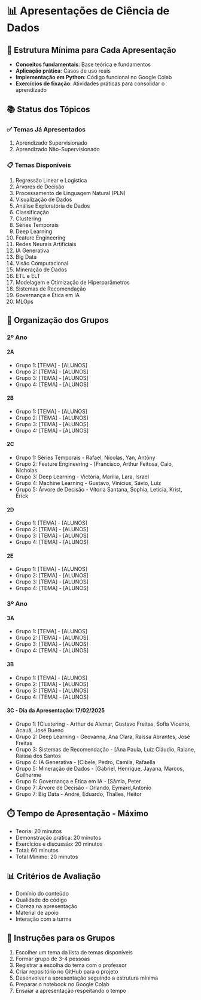 # 📊 Apresentações de Ciência de Dados

## 🎯 Estrutura Mínima para Cada Apresentação
- **Conceitos fundamentais**: Base teórica e fundamentos
- **Aplicação prática**: Casos de uso reais
- **Implementação em Python**: Código funcional no Google Colab
- **Exercícios de fixação**: Atividades práticas para consolidar o aprendizado

## 📚 Status dos Tópicos

### ✅ Temas Já Apresentados
1. Aprendizado Supervisionado
2. Aprendizado Não-Supervisionado

### 📋 Temas Disponíveis
1. Regressão Linear e Logística
2. Árvores de Decisão
3. Processamento de Linguagem Natural (PLN)
4. Visualização de Dados
5. Análise Exploratória de Dados
6. Classificação
7. Clustering
8. Séries Temporais
9. Deep Learning
10. Feature Engineering
11. Redes Neurais Artificiais
12. IA Generativa
13. Big Data
14. Visão Computacional
15. Mineração de Dados
16. ETL e ELT
17. Modelagem e Otimização de Hiperparâmetros
18. Sistemas de Recomendação
19. Governança e Ética em IA
20. MLOps

## 👥 Organização dos Grupos

### 2º Ano

#### 2A
- Grupo 1: [TEMA] - [ALUNOS]
- Grupo 2: [TEMA] - [ALUNOS]
- Grupo 3: [TEMA] - [ALUNOS]
- Grupo 4: [TEMA] - [ALUNOS]

#### 2B
- Grupo 1: [TEMA] - [ALUNOS]
- Grupo 2: [TEMA] - [ALUNOS]
- Grupo 3: [TEMA] - [ALUNOS]
- Grupo 4: [TEMA] - [ALUNOS]

#### 2C
- Grupo 1: Séries Temporais - Rafael, Nícolas, Yan, Antôny
- Grupo 2: Feature Engineering - [Francisco, Arthur Feitosa, Caio, Nicholas
- Grupo 3: Deep Learning - Victória, Marília, Lara, Israel
- Grupo 4: Machine Learning - Gustavo, Vinícius, Sávio, Luiz
- Grupo 5: Árvore de Decisão - Vítoria Santana, Sophia, Letícia, Krist, Érick

#### 2D
- Grupo 1: [TEMA] - [ALUNOS]
- Grupo 2: [TEMA] - [ALUNOS]
- Grupo 3: [TEMA] - [ALUNOS]
- Grupo 4: [TEMA] - [ALUNOS]

#### 2E
- Grupo 1: [TEMA] - [ALUNOS]
- Grupo 2: [TEMA] - [ALUNOS]
- Grupo 3: [TEMA] - [ALUNOS]
- Grupo 4: [TEMA] - [ALUNOS]

### 3º Ano

#### 3A
- Grupo 1: [TEMA] - [ALUNOS]
- Grupo 2: [TEMA] - [ALUNOS]
- Grupo 3: [TEMA] - [ALUNOS]
- Grupo 4: [TEMA] - [ALUNOS]

#### 3B
- Grupo 1: [TEMA] - [ALUNOS]
- Grupo 2: [TEMA] - [ALUNOS]
- Grupo 3: [TEMA] - [ALUNOS]
- Grupo 4: [TEMA] - [ALUNOS]

#### 3C - Dia da Apresentação: 17/02/2025
- Grupo 1: [Clustering - Arthur de Alemar, Gustavo Freitas, Sofia Vicente, Acauã, José Bueno 
- Grupo 2: Deep Learning - Geovanna, Ana Clara, Raíssa Abrantes, José Freitas
- Grupo 3: Sistemas de Recomendação - [Ana Paula, Luíz Cláudio, Raiane, Raíssa dos Santos
- Grupo 4: IA Generativa - [Cibele, Pedro, Camila, Rafaella
- Grupo 5: Mineração de Dados - [Gabriel, Henrique, Jayana, Marcos, Guilherme
- Grupo 6: Governança e Ética em IA - [Sâmia, Peter
- Grupo 7: Árvore de Decisão - Orlando, Eymard,Antonio
- Grupo 7: Big Data - André, Eduardo, Thalles, Heitor

## ⏱️ Tempo de Apresentação - Máximo
- Teoria: 20 minutos
- Demonstração prática: 20 minutos
- Exercícios e discussão: 20 minutos
- Total: 60 minutos
- Total Mínimo: 20 minutos

## 📊 Critérios de Avaliação
- Domínio do conteúdo
- Qualidade do código
- Clareza na apresentação
- Material de apoio
- Interação com a turma

## 📝 Instruções para os Grupos
1. Escolher um tema da lista de temas disponíveis
2. Formar grupo de 3-4 pessoas
3. Registrar a escolha do tema com o professor
4. Criar repositório no GitHub para o projeto
5. Desenvolver a apresentação seguindo a estrutura mínima
6. Preparar o notebook no Google Colab
7. Ensaiar a apresentação respeitando o tempo
